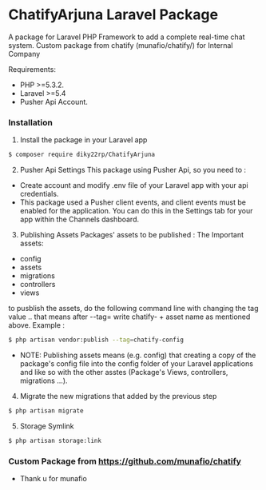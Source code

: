 # ChatifyArjuna Laravel Package 

A package for Laravel PHP Framework to add a complete real-time chat system. Custom package from chatify (munafio/chatify/) for Internal Company

Requirements:
  - PHP >=5.3.2.
  - Laravel >=5.4
  - Pusher Api Account.

### Installation

1. Install the package in your Laravel app
```sh
$ composer require diky22rp/ChatifyArjuna
```

2. Pusher Api Settings
This package using Pusher Api, so you need to :
- Create account and modify .env file of your Laravel app with your api credentials.
- This package used a Pusher client events, and client events must be enabled for the application. You can do this in the Settings tab for your app within the Channels dashboard.

3. Publishing Assets
Packages' assets to be published :
The Important assets:
- config
- assets
- migrations
- controllers
- views

to pusblish the assets, do the following command line with changing the tag value .. that means after --tag= write chatify- + asset name as mentioned above.
Example :
```sh
$ php artisan vendor:publish --tag=chatify-config
```
- NOTE: Publishing assets means (e.g. config) that creating a copy of the package's config file into the config folder of your Laravel applications and like so with the other asstes (Package's Views, controllers, migrations ...).

4. Migrate the new migrations that added by the previous step
```sh
$ php artisan migrate
```
5. Storage Symlink
```sh
$ php artisan storage:link
```

### Custom Package from https://github.com/munafio/chatify

 - Thank u for munafio
